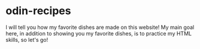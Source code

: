 # odin-recipes

I will tell you how my favorite dishes are made on this website!
My main goal here, in addition to showing you my favorite dishes, is to practice my HTML skills, so let's go!
